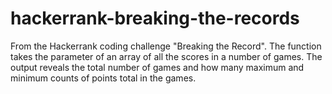 # hackerrank-breaking-the-records
From the Hackerrank coding challenge "Breaking the Record".  The function takes the parameter of an array of  all the scores in a number of games. The output reveals the total number of games and how many maximum and minimum counts of points total in the games. 
